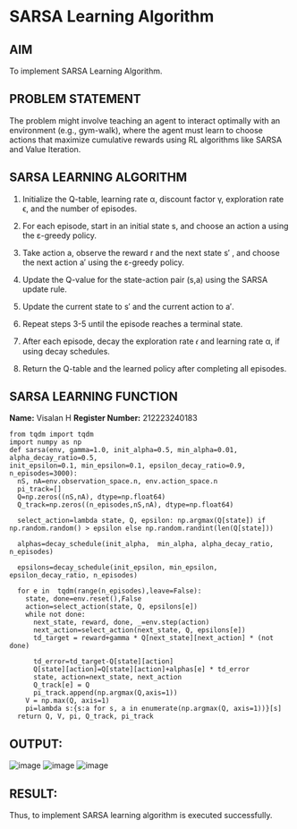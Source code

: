 # SARSA Learning Algorithm


## AIM
To implement SARSA Learning Algorithm.

## PROBLEM STATEMENT
The problem might involve teaching an agent to interact optimally with an environment (e.g., gym-walk), where the agent must learn to choose actions that maximize cumulative rewards using RL algorithms like SARSA and Value Iteration.

## SARSA LEARNING ALGORITHM
1. Initialize the Q-table, learning rate α, discount factor γ, exploration rate ϵ, and the number of episodes.

2. For each episode, start in an initial state s, and choose an action a using the ε-greedy policy.

3. Take action a, observe the reward r and the next state s′ , and choose the next action a′ using the ε-greedy policy.

4. Update the Q-value for the state-action pair (s,a) using the SARSA update rule.

5. Update the current state to s′ and the current action to a′.

6. Repeat steps 3-5 until the episode reaches a terminal state.

7. After each episode, decay the exploration rate 𝜖 and learning rate α, if using decay schedules.

8. Return the Q-table and the learned policy after completing all episodes.

## SARSA LEARNING FUNCTION
**Name:** Visalan H
**Register Number:** 212223240183

```
from tqdm import tqdm
import numpy as np
def sarsa(env, gamma=1.0, init_alpha=0.5, min_alpha=0.01, alpha_decay_ratio=0.5,
init_epsilon=0.1, min_epsilon=0.1, epsilon_decay_ratio=0.9, n_episodes=3000):
  nS, nA=env.observation_space.n, env.action_space.n
  pi_track=[]
  Q=np.zeros((nS,nA), dtype=np.float64)
  Q_track=np.zeros((n_episodes,nS,nA), dtype=np.float64)

  select_action=lambda state, Q, epsilon: np.argmax(Q[state]) if np.random.random() > epsilon else np.random.randint(len(Q[state]))

  alphas=decay_schedule(init_alpha,  min_alpha, alpha_decay_ratio, n_episodes)

  epsilons=decay_schedule(init_epsilon, min_epsilon, epsilon_decay_ratio, n_episodes)

  for e in  tqdm(range(n_episodes),leave=False):
    state, done=env.reset(),False
    action=select_action(state, Q, epsilons[e])
    while not done:
      next_state, reward, done, _=env.step(action)
      next_action=select_action(next_state, Q, epsilons[e])
      td_target = reward+gamma * Q[next_state][next_action] * (not done)

      td_error=td_target-Q[state][action]
      Q[state][action]=Q[state][action]+alphas[e] * td_error
      state, action=next_state, next_action
      Q_track[e] = Q
      pi_track.append(np.argmax(Q,axis=1))
    V = np.max(Q, axis=1)
    pi=lambda s:{s:a for s, a in enumerate(np.argmax(Q, axis=1))}[s]
  return Q, V, pi, Q_track, pi_track
```

## OUTPUT:
![image](https://github.com/user-attachments/assets/8ceb8778-a95b-4343-8e57-b9580afc4f27)
![image](https://github.com/user-attachments/assets/9dd587bf-872a-435e-9974-6911d8be04b5)
![image](https://github.com/user-attachments/assets/d703a887-c5b1-406e-a22c-da8628dbfb02)


## RESULT:
Thus, to implement SARSA learning algorithm is executed successfully.
